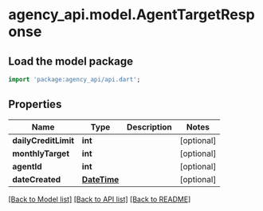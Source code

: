 # agency_api.model.AgentTargetResponse

## Load the model package
```dart
import 'package:agency_api/api.dart';
```

## Properties
Name | Type | Description | Notes
------------ | ------------- | ------------- | -------------
**dailyCreditLimit** | **int** |  | [optional] 
**monthlyTarget** | **int** |  | [optional] 
**agentId** | **int** |  | [optional] 
**dateCreated** | [**DateTime**](DateTime.md) |  | [optional] 

[[Back to Model list]](../README.md#documentation-for-models) [[Back to API list]](../README.md#documentation-for-api-endpoints) [[Back to README]](../README.md)


